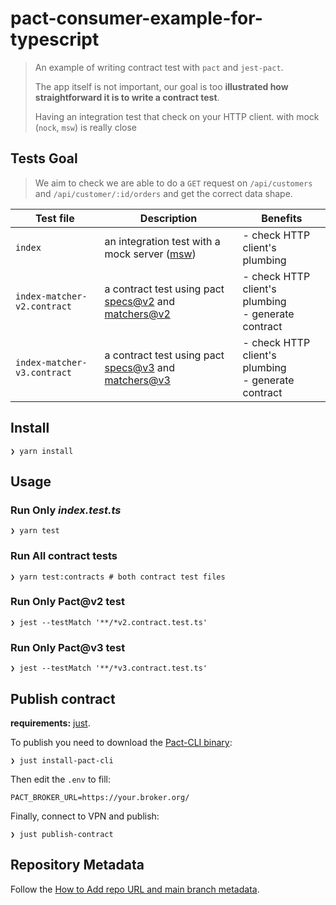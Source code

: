 # pact-consumer-example-for-typescript

> An example of writing contract test with `pact` and `jest-pact`.
>
> The app itself is not important, our goal is too **illustrated how straightforward it is to write a contract test**.
>
> Having an integration test that check on your HTTP client. with mock (`nock`, `msw`) is really close

## Tests Goal

> We aim to check we are able to do a `GET` request on `/api/customers` and  `/api/customer/:id/orders` and get the correct data shape.

| Test file                   | Description                                                                    | Benefits                                              |
| --------------------------- | ------------------------------------------------------------------------------ | ----------------------------------------------------- |
| `index`                     | an integration test with a mock server ([msw])                                 | - check HTTP client's plumbing                        |
| `index-matcher-v2.contract` | a contract test using pact [specs@v2][specs-v2] and [matchers@v2][matchers-v2] | - check HTTP client's plumbing<br>- generate contract |
| `index-matcher-v3.contract` | a contract test using pact [specs@v3][specs-v3] and [matchers@v3][matchers-v3] | - check HTTP client's plumbing<br>- generate contract |

## Install

```console
❯ yarn install
```

## Usage

### Run Only _index.test.ts_

```console
❯ yarn test
```

### Run All contract tests

```console
❯ yarn test:contracts # both contract test files
```

### Run Only Pact@v2 test

```console
❯ jest --testMatch '**/*v2.contract.test.ts'
```

### Run Only Pact@v3 test

```console
❯ jest --testMatch '**/*v3.contract.test.ts'
```

## Publish contract

**requirements:** [just].

To publish you need to download the [Pact-CLI binary][pact-cli]:

```console
❯ just install-pact-cli
```

Then edit the `.env` to fill:

```
PACT_BROKER_URL=https://your.broker.org/
```

Finally, connect to VPN and publish:
```
❯ just publish-contract
```


## Repository Metadata

Follow the [How to Add repo URL and main branch metadata][add-metadata].


[msw]: https://github.com/mswjs/msw
[specs-v2]:https://github.com/pact-foundation/pact-specification/tree/version-2
[specs-v3]:https://github.com/pact-foundation/pact-specification/tree/version-3
[matchers-v2]: https://docs.pact.io/implementation_guides/javascript/docs/matching#v2-matching-rules
[matchers-v3]: https://docs.pact.io/implementation_guides/javascript/docs/matching#v3-matching-rules
[pact-cli]: https://github.com/pact-foundation/pact-ruby-standalone/releases
[just]: https://github.com/casey/just
[add-metadata]: https://manomano.atlassian.net/l/cp/GsiPEc4M